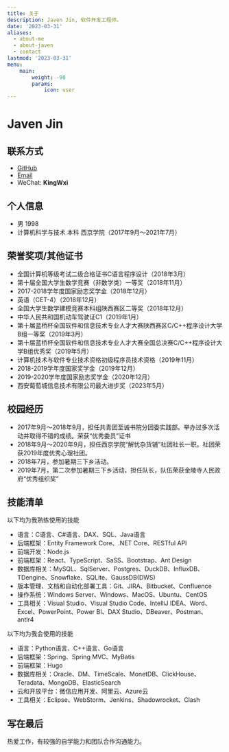 ```yaml
---
title: 关于
description: Javen Jin, 软件开发工程师。
date: '2023-03-31'
aliases:
  - about-me
  - about-javen
  - contact
lastmod: '2023-03-31'
menu:
    main: 
        weight: -90
        params:
            icon: user
---
```


# Javen Jin

## 联系方式

- [GitHub](https://github.com/javenjin)
- [Email](mailto:wenjie.jin@hotmail.com)
- WeChat: **KingWxi**

## 个人信息

- 男  1998
- 计算机科学与技术 本科  西京学院（2017年9月～2021年7月）

## 荣誉奖项/其他证书

- 全国计算机等级考试二级合格证书C语言程序设计（2018年3月）
- 第十届全国大学生数学竞赛（非数学类）一等奖（2018年11月）
- 2017-2018学年度国家励志奖学金（2018年12月）
- 英语（CET-4）（2018年12月）
- 全国大学生数学建模竞赛本科组陕西赛区二等奖（2018年12月）
- 中华人民共和国机动车驾驶证C1（2019年1月）
- 第十届蓝桥杯全国软件和信息技术专业人才大赛陕西赛区C/C++程序设计大学B组一等奖（2019年3月）
- 第十届蓝桥杯全国软件和信息技术专业人才大赛全国总决赛C/C++程序设计大学B组优秀奖（2019年5月）
- 计算机技术与软件专业技术资格初级程序员技术资格（2019年11月）
- 2018-2019学年度国家奖学金（2019年12月）
- 2019-2020学年度国家励志奖学金（2020年12月）
- 西安葡萄城信息技术有限公司最大进步奖（2023年5月）

## 校园经历

- 2017年9月～2018年9月，担任共青团至诚书院分团委实践部。举办过多次活动并取得不错的成绩。荣获“优秀委员”证书
- 2018年9月～2020年9月，担任西京学院“解忧杂货铺”社团社长一职。社团荣获2019年度优秀心理社团。
- 2018年7月，参加暑期三下乡活动。
- 2019年7月，第二次参加暑期三下乡活动，担任队长，队伍荣获金陵寺人民政府“优秀组织奖”

## 技能清单

以下均为我熟练使用的技能

- 语言：C语言、C#语言、DAX、SQL、Java语言
- 后端框架：Entity Framework Core、.NET Core、RESTful API
- 前端开发：Node.js
- 前端框架：React、TypeScript、SaSS、Bootstrap、Ant Design
- 数据库相关：MySQL、SqlServer、Postgres、DuckDB、InfluxDB、TDengine、Snowflake、SQLite、GaussDB(DWS)
- 版本管理、文档和自动化部署工具：Git、JIRA、Bitbucket、Confluence
- 操作系统：Windows Server、Windows、MacOS、Ubuntu、CentOS
- 工具相关：Visual Studio、Visual Studio Code、IntelliJ IDEA、Word、Excel、PowerPoint、Power BI、DAX Studio、DBeaver、Postman、antlr4

以下均为我会使用的技能

- 语言：Python语言、C++语言、Go语言
- 后端框架：Spring、Spring MVC、MyBatis
- 前端框架：Hugo
- 数据库相关：Oracle、DM、TimeScale、MonetDB、ClickHouse、Teradata、MongoDB、ElasticSearch
- 云和开放平台：微信应用开发、阿里云、Azure云
- 工具相关：Eclipse、WebStorm、Jenkins、Shadowrocket、Clash

## 写在最后

热爱工作，有较强的自学能力和团队合作沟通能力。

